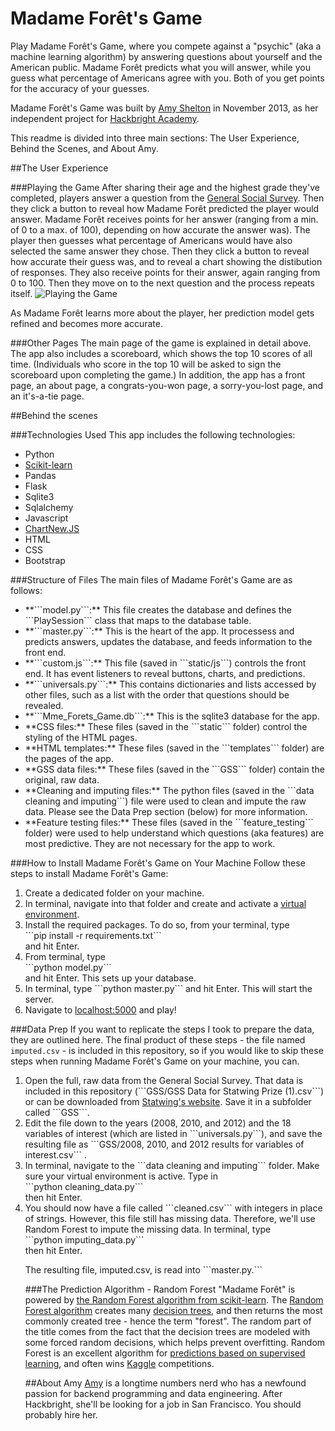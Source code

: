 Madame Forêt's Game
===============
Play Madame Forêt's Game, where you compete against a "psychic" (aka a machine 
learning algorithm) by answering questions about yourself and the American 
public. Madame Forêt predicts what you will answer, while you guess what 
percentage of Americans agree with you. Both of you get points for the accuracy 
of your guesses.

Madame Forêt's Game was built by 
    <a href="http://amydshelton.com">Amy Shelton</a> 
in November 2013, as her independent project for 
    <a href="http://www.hackbrightacademy.com/">Hackbright Academy</a>.

This readme is divided into three main sections: The User Experience, Behind 
the Scenes, and About Amy. 



##The User Experience

###Playing the Game
After sharing their age and the highest grade they've completed, players answer 
a question from the 
    <a href="http://en.wikipedia.org/wiki/General_Social_Survey">
        General Social Survey</a>. 
Then they click a button to reveal how Madame Forêt predicted the player would 
answer.  Madame Forêt receives points for her answer (ranging from a min. of 0 
to a max. of 100), depending on how accurate the answer was). The player then 
guesses what percentage of Americans would have also selected the same answer 
they chose. Then they click a button to reveal how accurate their guess was, 
and to reveal a chart showing the distibution of responses. They also receive 
points for their answer, again ranging from 0 to 100. Then they move on to the 
next question and the process repeats itself.
![](https://github.com/amydshelton/Mme-Forets-Game/blob/master/static/img/for_github_readme/User_experience.gif?raw=true "Playing the Game")

As Madame Forêt learns more about the player, her prediction model gets refined 
and becomes more accurate.

###Other Pages
The main page of the game is explained in detail above. The app also includes a 
scoreboard, which shows the top 10 scores of all time. (Individuals who score 
in the top 10 will be asked to sign the scoreboard upon completing the game.) 
In addition, the app has a front page, an about page, a congrats-you-won page, 
a sorry-you-lost page, and an it's-a-tie page. 


##Behind the scenes

###Technologies Used
This app includes the following technologies:<ul>
<li>Python</li>
<li><a href="http://scikit-learn.org/stable/modules/generated/sklearn.ensemble.
             RandomForestClassifier.html">Scikit-learn</a></li>
<li>Pandas</li>
<li>Flask</li>
<li>Sqlite3</li>
<li>Sqlalchemy</li>
<li>Javascript</li>
<li><a href="https://github.com/FVANCOP/ChartNew.js/">ChartNew.JS</a></li>
<li>HTML</li>
<li>CSS</li>
<li>Bootstrap</li>
</ul>

###Structure of Files
The main files of Madame Forêt's Game are as follows:<ul>
<li>**```model.py```:** This file creates the database and defines the ```PlaySession``` 
    class that maps to the database table.</li>
<li>**```master.py```:** This is the heart of the app. It processess and predicts 
    answers, updates the database, and feeds information to the front end.</li>
<li>**```custom.js```:** This file (saved in ```static/js```) controls the front end. It 
    has event listeners to reveal buttons, charts, and predictions.</li>
<li>**```universals.py```:** This contains dictionaries and lists accessed by other 
    files, such as a list with the order that questions should be revealed.</li>
<li>**```Mme_Forets_Game.db```:** This is the sqlite3 database for the app.
<li>**CSS files:** These files (saved in the ```static``` folder) control the styling 
    of the HTML pages. </li>
<li>**HTML templates:** These files (saved in the ```templates``` folder) are the 
    pages of the app.</li>
<li>**GSS data files:** These files (saved in the ```GSS``` folder) contain the 
    original, raw data.</li>
<li>**Cleaning and imputing files:** The python files (saved in the 
    ```data cleaning and imputing```) file were used to clean and impute the raw data. 
    Please see the Data Prep section (below) for more information.
<li>**Feature testing files:** These files (saved in the ```feature_testing``` folder) 
    were used to help understand which questions (aka features) are most predictive. 
    They are not necessary for the app to work.</li>
</ul>

###How to Install Madame Forêt's Game on Your Machine
Follow these steps to install Madame Forêt's Game:
<ol>
<li>Create a dedicated folder on your machine.</li>
<li>In terminal, navigate into that folder and create and activate a 
    <a href="http://virtualenv.readthedocs.org/en/latest/virtualenv.html">
        virtual environment</a>.</li>
<li>Install the required packages. To do so, from your terminal, type <br>
    ```pip install -r requirements.txt``` 
    <br>and hit Enter.</li>
<li>From terminal, type <br>
    ```python model.py``` 
    <br> and hit Enter. This sets up your database.</li>
<li>In terminal, type ```python master.py``` and hit Enter. This will start the 
    server.</li>
<li>Navigate to <a href="localhost:5000/">localhost:5000</a> and play!</li>
</ol>

###Data Prep
If you want to replicate the steps I took to prepare the data, they are outlined here. The final product of these steps - the file named ```imputed.csv``` - is included in this repository, so if you would like to skip these steps when running Madame Forêt's Game on your machine, you can. <ol>
<li>Open the full, raw data from the General Social Survey. That data is included in this repository (```GSS/GSS Data for Statwing Prize (1).csv```) or can be downloaded from <a href="http://blog.statwing.com/open-data-the-general-social-survey-40-years-of-results/">Statwing's website</a>. Save it in a subfolder called ```GSS```.</li> 
<li>Edit the file down to the years (2008, 2010, and 2012) and the 18 variables of interest (which are listed in ```universals.py```), and save the resulting file as ```GSS/2008, 2010, and 2012 results for variables of interest.csv``` .</li>
<li>In terminal, navigate to the ```data cleaning and imputing``` folder. Make sure your virtual environment is active. Type in<br>
```python cleaning_data.py```
<br>then hit Enter.</li>
<li>You should now have a file called ```cleaned.csv``` with integers in place of strings. However, this file still has missing data. Therefore, we'll use Random Forest to impute the missing data. In terminal, type<br>
```python imputing_data.py```
<br>then hit Enter.</li>

<p>The resulting file, imputed.csv, is read into ```master.py.```</p>

###The Prediction Algorithm - Random Forest
"Madame Forêt" is powered by 
    <a href="http://scikit-learn.org/stable/modules/generated/sklearn.
             ensemble.RandomForestClassifier.html">the Random Forest algorithm 
             from scikit-learn</a>. 
The 
    <a href="http://en.wikipedia.org/wiki/Random_forest">Random Forest 
        algorithm</a> 
creates many <a href="http://en.wikipedia.org/wiki/Decision_tree">
    decision trees</a>, 
and then returns the most commonly created tree - hence the term "forest". 
The random part of the title comes from the fact that the decision trees are 
modeled with some forced random decisions, which helps prevent overfitting. 
Random Forest is an excellent algorithm for 
    <a href="http://strataconf.com/strata2012/public/schedule/
             detail/22658">predictions based on supervised learning</a>, 
and often wins <a href="https://www.kaggle.com/wiki/RandomForests">Kaggle</a> 
competitions. 

##About Amy
<a href="http://amydshelton.com">Amy</a> is a longtime numbers nerd who has a 
newfound passion for backend programming and data engineering. After 
Hackbright, she'll be looking for a job in San Francisco. 
You should probably hire her.
